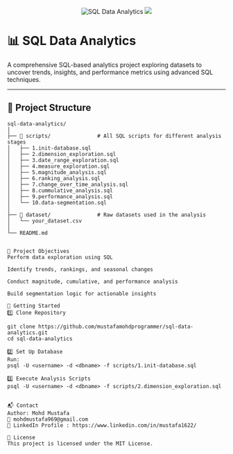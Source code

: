 <!-- Project Banner -->
<p align="center">
  <img src="https://img.shields.io/badge/SQL-Data%20Analytics-blue?style=for-the-badge&logo=postgresql" alt="SQL Data Analytics">
  <img src="https://img.shields.io/badge/Status-Active-success?style=for-the-badge">
</p>

# 📊 SQL Data Analytics
A comprehensive SQL-based analytics project exploring datasets to uncover trends, insights, and performance metrics using advanced SQL techniques.

---

## 📁 Project Structure

```plaintext
sql-data-analytics/
│
├── 📂 scripts/               # All SQL scripts for different analysis stages
│   ├── 1.init-database.sql
│   ├── 2.dimension_exploration.sql
│   ├── 3.date_range_exploration.sql
│   ├── 4.measure_exploration.sql
│   ├── 5.magnitude_analysis.sql
│   ├── 6.ranking_analysis.sql
│   ├── 7.change_over_time_analysis.sql
│   ├── 8.cummulative_analysis.sql
│   ├── 9.performance_analysis.sql
│   └── 10.data-segmentation.sql
│
├── 📂 dataset/               # Raw datasets used in the analysis
│   └── your_dataset.csv
│
└── README.md


🎯 Project Objectives
Perform data exploration using SQL

Identify trends, rankings, and seasonal changes

Conduct magnitude, cumulative, and performance analysis

Build segmentation logic for actionable insights

🚀 Getting Started
1️⃣ Clone Repository

git clone https://github.com/mustafamohdprogrammer/sql-data-analytics.git
cd sql-data-analytics

2️⃣ Set Up Database
Run:
psql -U <username> -d <dbname> -f scripts/1.init-database.sql

3️⃣ Execute Analysis Scripts
psql -U <username> -d <dbname> -f scripts/2.dimension_exploration.sql


📬 Contact
Author: Mohd Mustafa
📧 mohdmustafa969@gmail.com
🔗 LinkedIn Profile : https://www.linkedin.com/in/mustafa1622/

📄 License
This project is licensed under the MIT License.




